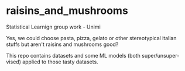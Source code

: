 # raisins_and_mushrooms
Statistical Learnign group work - Unimi

Yes, we could choose pasta, pizza, gelato or other stereotypical italian stuffs but aren't raisins and mushrooms good?

This repo contains datasets and some ML models (both super/unsuper-vised) applied to those tasty datasets.
